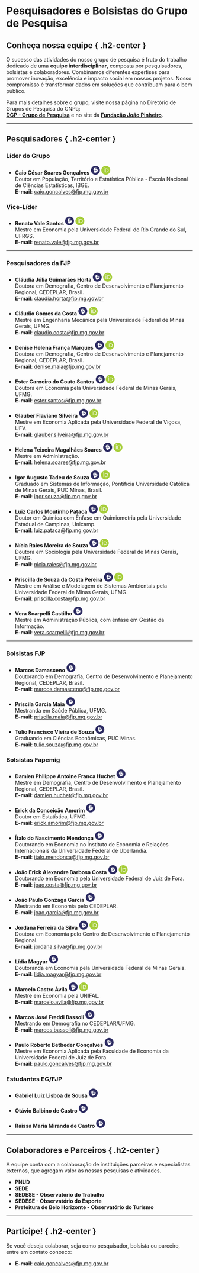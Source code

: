 # Pesquisadores e Bolsistas do Grupo de Pesquisa

## Conheça nossa equipe { .h2-center }

O sucesso das atividades do nosso grupo de pesquisa é fruto do trabalho dedicado de uma **equipe interdisciplinar**, composta por pesquisadores, bolsistas e colaboradores. Combinamos diferentes expertises para promover inovação, excelência e impacto social em nossos projetos. Nosso compromisso é transformar dados em soluções que contribuam para o bem público.

Para mais detalhes sobre o grupo, visite nossa página no Diretório de Grupos de Pesquisa do CNPq:  
[**DGP - Grupo de Pesquisa**](http://dgp.cnpq.br/dgp/espelhogrupo/7760449400966075) e no site da [**Fundação João Pinheiro**](http://fjp.mg.gov.br/estatpublicas).

---

## Pesquisadores { .h2-center }

### **Líder do Grupo**
- **Caio César Soares Gonçalves**   <a href="http://lattes.cnpq.br/6829577347369187"><img src="assets/lattes-icon.svg" alt="Lattes" width="24" height="24"></a>
  <a href="https://orcid.org/0000-0002-3366-7560"><img src="assets/orcid-icon.svg" alt="ORCID" width="24" height="24"></a>  
  Doutor em População, Território e Estatística Pública - Escola Nacional de Ciências Estatísticas, IBGE.  
  **E-mail**: caio.goncalves@fjp.mg.gov.br

### **Vice-Líder**
- **Renato Vale Santos**  <a href="http://lattes.cnpq.br/2700449363826495"><img src="assets/lattes-icon.svg" alt="Lattes" width="24" height="24"></a>
  <a href="https://orcid.org/0009-0003-1790-9034"><img src="assets/orcid-icon.svg" alt="ORCID" width="24" height="24"></a>  
  Mestre em Economia pela Universidade Federal do Rio Grande do Sul, UFRGS.  
  **E-mail**: renato.vale@fjp.mg.gov.br

---

### **Pesquisadores da FJP**
- **Cláudia Júlia Guimarães Horta**   <a href="http://lattes.cnpq.br/0316177233279799"><img src="assets/lattes-icon.svg" alt="Lattes" width="24" height="24"></a>
  <a href="https://orcid.org/0000-0002-3360-8202"><img src="assets/orcid-icon.svg" alt="ORCID" width="24" height="24"></a>  
  Doutora em Demografia, Centro de Desenvolvimento e Planejamento Regional, CEDEPLAR, Brasil.  
  **E-mail**: claudia.horta@fjp.mg.gov.br

- **Cláudio Gomes da Costa**  <a href="http://lattes.cnpq.br/9301758326793098"><img src="assets/lattes-icon.svg" alt="Lattes" width="24" height="24"></a>
  <a href="https://orcid.org/0009-0007-5609-8894"><img src="assets/orcid-icon.svg" alt="ORCID" width="24" height="24"></a>  
  Mestre em Engenharia Mecânica pela Universidade Federal de Minas Gerais, UFMG.  
  **E-mail**: claudio.costa@fjp.mg.gov.br

- **Denise Helena França Marques**  <a href="http://lattes.cnpq.br/9109832057473345"><img src="assets/lattes-icon.svg" alt="Lattes" width="24" height="24"></a>
  <a href="https://orcid.org/0000-0001-7002-4794"><img src="assets/orcid-icon.svg" alt="ORCID" width="24" height="24"></a>  
  Doutora em Demografia, Centro de Desenvolvimento e Planejamento Regional, CEDEPLAR, Brasil.  
  **E-mail**: denise.maia@fjp.mg.gov.br

- **Ester Carneiro do Couto Santos**  <a href="http://lattes.cnpq.br/5751517347902468"><img src="assets/lattes-icon.svg" alt="Lattes" width="24" height="24"></a>
  <a href="https://orcid.org/0009-0009-3463-3678"><img src="assets/orcid-icon.svg" alt="ORCID" width="24" height="24"></a>  
  Doutora em Economia pela Universidade Federal de Minas Gerais, UFMG.  
  **E-mail**: ester.santos@fjp.mg.gov.br

- **Glauber Flaviano Silveira**  <a href="http://lattes.cnpq.br/9303058581414782"><img src="assets/lattes-icon.svg" alt="Lattes" width="24" height="24"></a>
  <a href="https://orcid.org/0000-0002-9525-7989"><img src="assets/orcid-icon.svg" alt="ORCID" width="24" height="24"></a>  
  Mestre em Economia Aplicada pela Universidade Federal de Viçosa, UFV.  
  **E-mail**: glauber.silveira@fjp.mg.gov.br

- **Helena Teixeira Magalhães Soares**  <a href="http://lattes.cnpq.br/7168515925393318"><img src="assets/lattes-icon.svg" alt="Lattes" width="24" height="24"></a>
  <a href="https://orcid.org/0000-0002-2696-5789"><img src="assets/orcid-icon.svg" alt="ORCID" width="24" height="24"></a>  
  Mestre em Administração.  
  **E-mail**: helena.soares@fjp.mg.gov.br

- **Igor Augusto Tadeu de Souza**  <a href="http://lattes.cnpq.br/2307714470988099"><img src="assets/lattes-icon.svg" alt="Lattes" width="24" height="24"></a>
  <a href="https://orcid.org/0009-0003-2969-6179"><img src="assets/orcid-icon.svg" alt="ORCID" width="24" height="24"></a>  
  Graduado em Sistemas de Informação, Pontifícia Universidade Católica de Minas Gerais, PUC Minas, Brasil.  
  **E-mail**: igor.souza@fjp.mg.gov.br

- **Luiz Carlos Moutinho Pataca**  <a href="http://lattes.cnpq.br/7066103083262527"><img src="assets/lattes-icon.svg" alt="Lattes" width="24" height="24"></a>
  <a href="https://orcid.org/0000-0002-6849-4057"><img src="assets/orcid-icon.svg" alt="ORCID" width="24" height="24"></a>  
  Doutor em Química com Ênfase em Quimiometria pela Universidade Estadual de Campinas, Unicamp.  
  **E-mail**: luiz.pataca@fjp.mg.gov.br

- **Nícia Raies Moreira de Souza**  <a href="http://lattes.cnpq.br/1095632798215165"><img src="assets/lattes-icon.svg" alt="Lattes" width="24" height="24"></a>
  <a href="https://orcid.org/0000-0002-4069-9560"><img src="assets/orcid-icon.svg" alt="ORCID" width="24" height="24"></a>  
  Doutora em Sociologia pela Universidade Federal de Minas Gerais, UFMG.  
  **E-mail**: nicia.raies@fjp.mg.gov.br

- **Priscilla de Souza da Costa Pereira**  <a href="http://lattes.cnpq.br/0914287293366172"><img src="assets/lattes-icon.svg" alt="Lattes" width="24" height="24"></a>
  <a href="https://orcid.org/0009-0001-7990-4701"><img src="assets/orcid-icon.svg" alt="ORCID" width="24" height="24"></a>  
  Mestre em Análise e Modelagem de Sistemas Ambientais pela Universidade Federal de Minas Gerais, UFMG.  
  **E-mail**: priscilla.costa@fjp.mg.gov.br

- **Vera Scarpelli Castilho**  <a href="http://lattes.cnpq.br/9045741324739509"><img src="assets/lattes-icon.svg" alt="Lattes" width="24" height="24"></a>  
  Mestre em Administração Pública, com ênfase em Gestão da Informação.  
  **E-mail**: vera.scarpelli@fjp.mg.gov.br

---

### **Bolsistas FJP**
- **Marcos Damasceno**  <a href="http://lattes.cnpq.br/0564667459224666"><img src="assets/lattes-icon.svg" alt="Lattes" width="24" height="24"></a>  
  Doutorando em Demografia, Centro de Desenvolvimento e Planejamento Regional, CEDEPLAR, Brasil.  
  **E-mail**: marcos.damasceno@fjp.mg.gov.br

- **Priscila Garcia Maia**  <a href="http://lattes.cnpq.br/0393632322314373"><img src="assets/lattes-icon.svg" alt="Lattes" width="24" height="24"></a>  
  Mestranda em Saúde Pública, UFMG.  
  **E-mail**: priscila.maia@fjp.mg.gov.br

- **Túlio Francisco Vieira de Souza**  <a href="http://lattes.cnpq.br/0308552105643532"><img src="assets/lattes-icon.svg" alt="Lattes" width="24" height="24"></a>  
  Graduando em Ciências Econômicas, PUC Minas.  
  **E-mail**: tulio.souza@fjp.mg.gov.br

### **Bolsistas Fapemig**
- **Damien Philippe Antoine Franca Huchet**  <a href="http://lattes.cnpq.br/9339184853178375"><img src="assets/lattes-icon.svg" alt="Lattes" width="24" height="24"></a>  
  Mestre em Demografia, Centro de Desenvolvimento e Planejamento Regional, CEDEPLAR, Brasil.  
  **E-mail**: damien.huchet@fjp.mg.gov.br

- **Erick da Conceição Amorim**  <a href="http://lattes.cnpq.br/3225417947229827"><img src="assets/lattes-icon.svg" alt="Lattes" width="24" height="24"></a>  
  Doutor em Estatística, UFMG.  
  **E-mail**: erick.amorim@fjp.mg.gov.br

- **Ítalo do Nascimento Mendonça**  <a href="http://lattes.cnpq.br/4552086415751870"><img src="assets/lattes-icon.svg" alt="Lattes" width="24" height="24"></a>  
  Doutorando em Economia no Instituto de Economia e Relações Internacionais da Universidade Federal de Uberlândia.  
  **E-mail**: italo.mendonca@fjp.mg.gov.br

- **João Erick Alexandre Barbosa Costa**  <a href="http://lattes.cnpq.br/8033260273480020"><img src="assets/lattes-icon.svg" alt="Lattes" width="24" height="24"></a>
  <a href="https://orcid.org/0000-0003-4851-3799"><img src="assets/orcid-icon.svg" alt="ORCID" width="24" height="24"></a>  
  Doutorando em Economia pela Universidade Federal de Juiz de Fora.  
  **E-mail**: joao.costa@fjp.mg.gov.br

- **João Paulo Gonzaga Garcia**  <a href="http://lattes.cnpq.br/7017644368410645"><img src="assets/lattes-icon.svg" alt="Lattes" width="24" height="24"></a>  
  Mestrando em Economia pelo CEDEPLAR.  
  **E-mail**: joao.garcia@fjp.mg.gov.br

- **Jordana Ferreira da Silva**  <a href="http://lattes.cnpq.br/3856902405186971"><img src="assets/lattes-icon.svg" alt="Lattes" width="24" height="24"></a>
  <a href="https://orcid.org/0000-0001-8506-0501"><img src="assets/orcid-icon.svg" alt="ORCID" width="24" height="24"></a>  
  Doutora em Economia pelo Centro de Desenvolvimento e Planejamento Regional.  
  **E-mail**: jordana.silva@fjp.mg.gov.br

- **Lídia Magyar**  <a href="http://lattes.cnpq.br/5270797910239461"><img src="assets/lattes-icon.svg" alt="Lattes" width="24" height="24"></a>  
  Doutoranda em Economia pela Universidade Federal de Minas Gerais.  
  **E-mail**: lidia.magyar@fjp.mg.gov.br

- **Marcelo Castro Ávila**  <a href="http://lattes.cnpq.br/9805261818374770"><img src="assets/lattes-icon.svg" alt="Lattes" width="24" height="24"></a>
  <a href="https://orcid.org/0000-0003-3449-8073"><img src="assets/orcid-icon.svg" alt="ORCID" width="24" height="24"></a>  
  Mestre em Economia pela UNIFAL.  
  **E-mail**: marcelo.avila@fjp.mg.gov.br

- **Marcos José Freddi Bassoli**  <a href="http://lattes.cnpq.br/6221503495311109"><img src="assets/lattes-icon.svg" alt="Lattes" width="24" height="24"></a>  
  Mestrando em Demografia no CEDEPLAR/UFMG.  
  **E-mail**: marcos.bassoli@fjp.mg.gov.br

- **Paulo Roberto Betbeder Gonçalves**  <a href="http://lattes.cnpq.br/7495532284955897"><img src="assets/lattes-icon.svg" alt="Lattes" width="24" height="24"></a>  
  Mestre em Economia Aplicada pela Faculdade de Economia da Universidade Federal de Juiz de Fora.  
  **E-mail**: paulo.goncalves@fjp.mg.gov.br

### **Estudantes EG/FJP**
- **Gabriel Luiz Lisboa de Sousa**  <a href="http://lattes.cnpq.br/5673821643814428"><img src="assets/lattes-icon.svg" alt="Lattes" width="24" height="24"></a>  

- **Otávio Balbino de Castro**  <a href="http://lattes.cnpq.br/5845583183883955"><img src="assets/lattes-icon.svg" alt="Lattes" width="24" height="24"></a>  

- **Raissa Maria Miranda de Castro**  <a href="http://lattes.cnpq.br/SEU_LINK_LATTES"><img src="assets/lattes-icon.svg" alt="Lattes" width="24" height="24"></a>  

---

## Colaboradores e Parceiros { .h2-center }

A equipe conta com a colaboração de instituições parceiras e especialistas externos, que agregam valor às nossas pesquisas e atividades.

- **PNUD** 
- **SEDE**
- **SEDESE - Observatório do Trabalho** 
- **SEDESE - Observatório do Esporte** 
- **Prefeitura de Belo Horizonte - Observatório do Turismo**
---

## Participe! { .h2-center }

Se você deseja colaborar, seja como pesquisador, bolsista ou parceiro, entre em contato conosco:

- **E-mail**: caio.goncalves@fjp.mg.gov.br  
